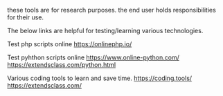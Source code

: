 these tools are for research purposes. 
the end user holds responsibilities for their use. 



The below links are helpful for testing/learning various technologies.

Test php scripts online
https://onlinephp.io/

Test pyhthon scripts online
https://www.online-python.com/
https://extendsclass.com/python.html

Various coding tools to learn and save time.
https://coding.tools/
https://extendsclass.com/
